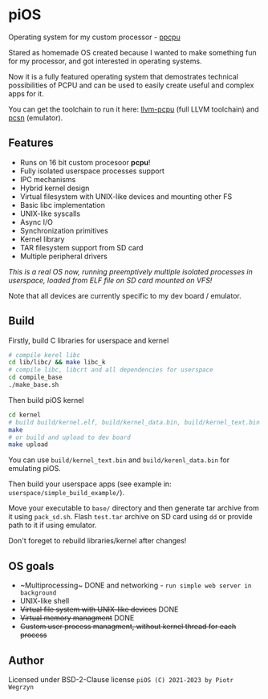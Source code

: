 # piOS
Operating system for my custom processor - [ppcpu](https://github.com/piotro888/ppcpu)

Stared as homemade OS created because I wanted to make something fun for my processor, and got interested in operating systems.

Now it is a fully featured operating system that demostrates technical possibilities of PCPU and can be used to easily create useful and complex apps for it.

You can get the toolchain to run it here: [llvm-pcpu](https://github.com/piotro888/llvm-project-pcpu) (full LLVM toolchain) and [pcsn](https://github.com/piotro888/pcsn) (emulator).

## Features 
* Runs on 16 bit custom procesoor **pcpu**!
* Fully isolated userspace processes support
* IPC mechanisms
* Hybrid kernel design
* Virtual filesystem with UNIX-like devices and mounting other FS
* Basic libc implementation
* UNIX-like syscalls
* Async I/O
* Synchronization primitives
* Kernel library
* TAR filesystem support from SD card
* Multiple peripheral drivers

*This is a real OS now, running preemptively multiple isolated processes in userspace, loaded from ELF file on SD card mounted on VFS!*

Note that all devices are currently specific to my dev board / emulator.

## Build

Firstly, build C libraries for userspace and kernel
```bash
# compile kerel libc
cd lib/libc/ && make libc_k
# compile libc, libcrt and all dependencies for userspace
cd compile_base
./make_base.sh
```

Then build piOS kernel
```bash
cd kernel
# build build/kernel.elf, build/kernel_data.bin, build/kernel_text.bin
make
# or build and upload to dev board
make upload
```
You can use `build/kernel_text.bin` and `build/kerenl_data.bin` for emulating piOS.

Then build your userspace apps (see example in: `userspace/simple_build_example/`).

Move your executable to `base/` directory and then generate tar archive from it using `pack_sd.sh`.
Flash `test.tar` archive on SD card using `dd` or provide path to it if using emulator.

Don't foreget to rebuild libraries/kernel after changes!

## OS goals
* ~Multiprocessing~ DONE and networking - `run simple web server in background`
* UNIX-like shell
* ~~Virtual file system with UNIX-like devices~~ DONE
* ~~Virtual memory managment~~ DONE
* ~~Custom user process managment, without kernel thread for each process~~

## Author
Licensed under BSD-2-Clause license
`piOS (C) 2021-2023 by Piotr Wegrzyn`

